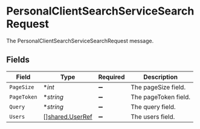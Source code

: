 # PersonalClientSearchServiceSearchRequest

The PersonalClientSearchServiceSearchRequest message.


## Fields

| Field                                                     | Type                                                      | Required                                                  | Description                                               |
| --------------------------------------------------------- | --------------------------------------------------------- | --------------------------------------------------------- | --------------------------------------------------------- |
| `PageSize`                                                | **int*                                                    | :heavy_minus_sign:                                        | The pageSize field.                                       |
| `PageToken`                                               | **string*                                                 | :heavy_minus_sign:                                        | The pageToken field.                                      |
| `Query`                                                   | **string*                                                 | :heavy_minus_sign:                                        | The query field.                                          |
| `Users`                                                   | [][shared.UserRef](../../../pkg/models/shared/userref.md) | :heavy_minus_sign:                                        | The users field.                                          |